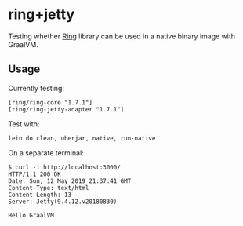 # ring+jetty

Testing whether [Ring](https://github.com/ring-clojure/ring) library can be used in a native binary image with GraalVM.

## Usage

Currently testing:

    [ring/ring-core "1.7.1"]
    [ring/ring-jetty-adapter "1.7.1"]

Test with:

    lein do clean, uberjar, native, run-native

On a separate terminal:

``` text
$ curl -i http://localhost:3000/
HTTP/1.1 200 OK
Date: Sun, 12 May 2019 21:37:41 GMT
Content-Type: text/html
Content-Length: 13
Server: Jetty(9.4.12.v20180830)

Hello GraalVM
```
